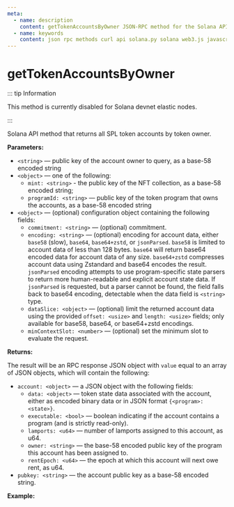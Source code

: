```yaml
---
meta:
  - name: description
    content: getTokenAccountsByOwner JSON-RPC method for the Solana API available with examples in Solana web3.js, Solana.py, and cURL.
  - name: keywords
    content: json rpc methods curl api solana.py solana web3.js javascript python solana
---
```


# getTokenAccountsByOwner

::: tip Information

This method is currently disabled for Solana devnet elastic nodes.

:::

Solana API method that returns all SPL token accounts by token owner.

**Parameters:**

* `<string>` — public key of the account owner to query, as a base-58 encoded string
* `<object>` — one of the following:
  * `mint: <string>` - the public key of the NFT collection, as a base-58 encoded string;
  * `programId: <string>` — public key of the token program that owns the accounts, as a base-58 encoded string
* `<object>` — (optional) configuration object containing the following fields:
  * `commitment: <string>` — (optional) commitment.
  * `encoding: <string>` — (optional) encoding for account data, either `base58` (slow), `base64`, `base64+zstd`, or `jsonParsed`. `base58` is limited to account data of less than 128 bytes. `base64` will return base64 encoded data for account data of any size. `base64+zstd` compresses account data using Zstandard and base64 encodes the result. `jsonParsed` encoding attempts to use program-specific state parsers to return more human-readable and explicit account state data. If `jsonParsed` is requested, but a parser cannot be found, the field falls back to base64 encoding, detectable when the data field is `<string>` type.
  * `dataSlice: <object>` — (optional) limit the returned account data using the provided `offset: <usize>` and `length: <usize>` fields; only available for base58, base64, or base64+zstd encodings.
  * `minContextSlot: <number>` — (optional) set the minimum slot to evaluate the request.

**Returns:**

The result will be an RPC response JSON object with `value` equal to an array of JSON objects, which will contain the following:

* `account: <object>` — a JSON object with the following fields:
  * `data: <object>` — token state data associated with the account, either as encoded binary data or in JSON format `{<program>: <state>}`.
  * `executable: <bool>` — boolean indicating if the account contains a program (and is strictly read-only).
  * `lamports: <u64>` — number of lamports assigned to this account, as u64.
  * `owner: <string>` — the base-58 encoded public key of the program this account has been assigned to.
  * `rentEpoch: <u64>` — the epoch at which this account will next owe rent, as u64.
* `pubkey: <string>` — the account public key as a base-58 encoded string.

**Example:**

<CodeSwitcher :languages="{js:'Solana web3.js', py:'Solana.py', cr:'cURL'}">
<template v-slot:js>

``` js
import { Connection } from "@solana/web3.js";

const nodeUrl = "CHAINSTACK_NODE_URL"

const publicKey = new PublicKey(
  "Cn9ZxdJFshChj3JhK1BG6HFDtCitht8iyR32HpkjK3XL"
);

const mintAccount = new PublicKey(
  "36BXYjELbsJpNkJMSGNoPuRaSRaDvBbKQcDMtYDs1fWQ"
);

(async () => {  
  const solana = new Connection(nodeUrl);

  console.log(await solana.getTokenAccountsByOwner(publicKey, {
    mint: mintAccount,
  },{
    encoding: 'jsonParsed',
  }));
})()
```

</template>
<template v-slot:py>

``` py
from solana.rpc.api import Client
from solana.publickey import PublicKey
from solana.rpc.types import TokenAccountOpts

web3 = Client("CHAINSTACK_NODE_URL")

pub_key = PublicKey("Cn9ZxdJFshChj3JhK1BG6HFDtCitht8iyR32HpkjK3XL")
mint_account = "36BXYjELbsJpNkJMSGNoPuRaSRaDvBbKQcDMtYDs1fWQ"
print(web3.get_token_accounts_by_owner(pub_key,TokenAccountOpts(mint=mint_account)))
```

</template>
<template v-slot:cr>

``` sh
curl -X POST "CHAINSTACK_NODE_URL" \
  -H "Content-Type: application/json" \
  --data '{"jsonrpc":"2.0","id":1,"method":"getTokenAccountsByOwner","params":["Cn9ZxdJFshChj3JhK1BG6HFDtCitht8iyR32HpkjK3XL",{"mint":"36BXYjELbsJpNkJMSGNoPuRaSRaDvBbKQcDMtYDs1fWQ"},{"encoding":"jsonParsed"}]}'
```

</template>
</CodeSwitcher>
